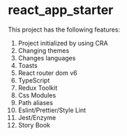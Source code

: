 # react_app_starter

This project has the following features:
1. Project initialized by using CRA
2. Changing themes
3. Changes languages
4. Toasts
5. React router dom v6
6. TypeScript
7. Redux Toolkit
8. Css Modules
9. Path aliases
10. Eslint/Prettier/Style Lint
11. Jest/Enzyme
12. Story Book
